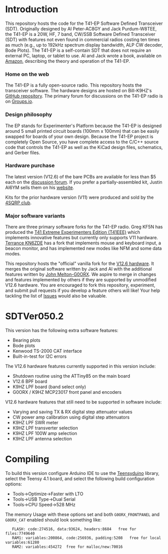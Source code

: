 # Introduction

This repository hosts the code for the T41-EP Software Defined Transceiver (SDT). Originally designed by Al Peter-AC8GY and Jack Purdum-W8TEE, the T41-EP is a 20W, HF, 7 band, CW/SSB Software Defined Transceiver (SDT) with features not even found in commercial radios costing ten times as much (e.g., up to 192kHz spectrum display bandwidth, ALP CW decoder, Bode Plots). The T41-EP is a self-contain SDT that does not require an external PC, laptop, or tablet to use. Al and Jack wrote a book, available on [Amazon](https://a.co/d/drLsJlJ), describing the theory and operation of the T41-EP.

### Home on the web

The T41-EP is a fully open-source radio. This repository hosts the transceiver software. The hardware designs are hosted on Bill-K9HZ's [GitHub repository](https://github.com/DRWJSCHMIDT/T41/tree/main/T41_V012_Files_01-15-24). The primary forum for discussions on the T41-EP radio is on [Groups.io](https://groups.io/g/SoftwareControlledHamRadio/topics).

### Design philosophy

The EP stands for Experimenter's Platform because the T41-EP is designed around 5 small printed circuit boards (100mm x 100mm) that can be easily swapped for boards of your own design. Because the T41-EP project is completely Open Source, you have complete access to the C/C++ source code that controls the T41-EP as well as the KiCad design files, schematics, and Gerber files. 

### Hardware purchase

The latest version (V12.6) of the bare PCBs are available for less than $5 each on the [discussion forum](https://groups.io/g/SoftwareControlledHamRadio). If you prefer a partially-assembled kit,  Justin AI6YM sells them on his [website](https://ai6ym.radio/t41-ep-sdt/).

Kits for the prior hardware version (V11) were produced and sold by the [4SQRP club](http://www.4sqrp.com/T41main.php).

### Major software variants

There are three primary software forks for the T41-EP radio. Greg KF5N has produced the [T41 Extreme Experimenters Edition (T41EEE)](https://github.com/Greg-R/T41EEE) which implements innovative features but currently only supports V11 hardware. [Terrance KN6ZDE](https://github.com/tmr4/T41_SDR) has a fork that implements mouse and keyboard input, a beacon monitor, and has implemented new modes like NFM and some data modes.

This repository hosts the "official" vanilla fork for the [V12.6 hardware](https://github.com/DRWJSCHMIDT/T41/tree/main/T41_V012_Files_01-15-24). It merges the original software written by Jack and Al with the additional features written by [John Melton-G0ORX](https://github.com/g0orx/SDTVer050.0). We aspire to merge in changes and features implemented by others if they are supported by unmodified V12.6 hardware. You are encouraged to fork this repository, experiment, and submit pull requests if you develop a feature others will like! Your help tackling the list of [Issues](https://github.com/KI3P/SDTVer050.0/issues) would also be valuable.

# SDTVer050.2

This version has the following extra software features:

* Bearing plots
* Bode plots
* Kenwood TS-2000 CAT interface
* Built-in-test for I2C errors

The V12.6 hardware features currently supported in this version include:

* Shutdown routine using the ATTiny85 on the main board
* V12.6 BPF board
* K9HZ LPF board (band select only)
* G0ORX / K9HZ MCP23017 front panel and encoders

V12.6 hardware features that still need to be supported in software include:

* Varying and saving TX & RX digital step attenuator values
* CW power amp calibration using digital step attenuators
* K9HZ LPF SWR meter
* K9HZ LPF transverter selection
* K9HZ LPF 100W amp selection
* K9HZ LPF antenna selection

# Compiling

To build this version configure Arduino IDE to use the [Teensyduino](https://www.pjrc.com/teensy/td_download.html) library, select the Teensy 4.1 board, and select the following build configuration options: 

* Tools->Optimize->Faster with LTO
* Tools->USB Type->Dual Serial
* Tools->CPU Speed->528 MHz

The memory Usage with these options set and both `G0ORX_FRONTPANEL` and `G0ORX_CAT` enabled should look something like:

```
   FLASH: code:274516, data:93624, headers:8684   free for files:7749640
   RAM1: variables:200864, code:256936, padding:5208   free for local variables:61280
   RAM2: variables:454272  free for malloc/new:70016
```

